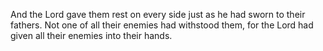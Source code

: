 And the Lord gave them rest on every side just as he had sworn to their fathers. Not one of all their enemies had withstood them, for the Lord had given all their enemies into their hands.
